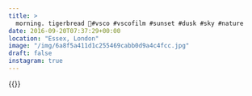 ```yaml
---
title: >
  morning. tigerbread 🐯#vsco #vscofilm #sunset #dusk #sky #nature
date: 2016-09-20T07:37:29+00:00
location: "Essex, London"
image: "/img/6a8f5a411d1c255469cabb0d9a4c4fcc.jpg"
draft: false
instagram: true
---
```


{{<photo src="/img/6a8f5a411d1c255469cabb0d9a4c4fcc.jpg">}}
